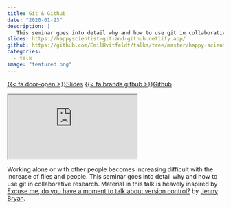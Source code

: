 ```yaml
---
title: Git & Github
date: "2020-01-23"
description: |
   This seminar goes into detail why and how to use git in collaborative research.
slides: https://happyscientist-git-and-github.netlify.app/
github: https://github.com/EmilHvitfeldt/talks/tree/master/happy-scientist_git-and-github
categories:
  - talk
image: "featured.png"
---
```




<a href="https://happyscientist-git-and-github.netlify.app/" class="listing-slides btn-links">{{< fa door-open >}}Slides<a>
<a href="https://github.com/EmilHvitfeldt/talks/tree/master/happy-scientist_git-and-github" class="listing-github btn-links">{{< fa brands github >}}Github<a>
      
<iframe class="slide-deck" src="https://happyscientist-git-and-github.netlify.app/"></iframe>

Working alone or with other people becomes increasing difficult with the increase of files and people. This seminar goes into detail why and how to use git in collaborative research.
Material in this talk is heavely inspired by [Excuse me, do you have a moment to talk about version control?](https://peerj.com/preprints/3159v2/) by [Jenny Bryan](https://twitter.com/JennyBryan).
